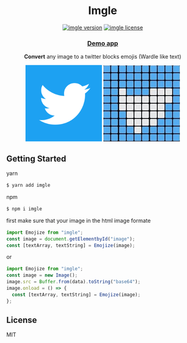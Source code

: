 <h1 align="center">Imgle</h1>

<p align="center">
  <a href="https://www.npmjs.com/package/imgle"><img src="https://flat.badgen.net/npm/v/imgle" alt="imgle version" /></a>
  <a href="https://www.npmjs.com/package/imgle"><img src="https://flat.badgen.net/npm/license/imgle" alt="imgle license" /></a>
</p>
<h3 align="center">
  <a href="https://stupefied-darwin-37d742.netlify.app/">Demo app</a>
</h3>
<p align="center">
  <b>Convert</b>  any image to a twitter blocks emojis (Wardle like text) 
</p>
<p align="center">
<img src="https://github.com/technoo0/imgle/blob/main/website/src/assets/twitter.png?raw=true" width="200"  />
<img src="https://github.com/technoo0/imgle/blob/main/website/src/assets/icon.jpg?raw=true" width="200"  />
</p>

## Getting Started

yarn

```sh
$ yarn add imgle
```

npm

```sh
$ npm i imgle
```

first make sure that your image in the html image formate

```js
import Emojize from "imgle";
const image = document.getElementbyId("image");
const [textArray, textString] = Emojize(image);
```

or

```js
import Emojize from "imgle";
const image = new Image();
image.src = Buffer.from(data).toString("base64");
image.onload = () => {
  const [textArray, textString] = Emojize(image);
};
```

## License

MIT
